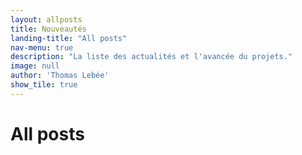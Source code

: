 ```yaml
---
layout: allposts
title: Nouveautés
landing-title: "All posts"
nav-menu: true
description: "La liste des actualités et l'avancée du projets."
image: null
author: 'Thomas Lebée'
show_tile: true
---
```


<h1>All posts</h1>
